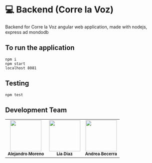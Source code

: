 # 💻 Backend (Corre la Voz)
Backend for Corre la Voz angular web application, made with nodejs, express ad mondodb

## To run the application
```
npm i
npm start
localhost 8081
```

## Testing 
```
npm test
```
## Development Team
<table>
   <tr>
    <td align="center"><a href="https://github.com/morenoloza98"><img src="https://avatars3.githubusercontent.com/u/45719935?s=400&v=4" width="100px;" alt=""/><br /><sub><b>Alejandro Moreno</b></sub></a><br /></td>
    <td align="center"><a href="https://github.com/liaDiaz"><img src="https://avatars2.githubusercontent.com/u/46771468?s=400&v=4" width="100px;" alt=""/><br /><sub><b>Lia Diaz</b></sub></a><br /></td>
    <td align="center"><a href="https://github.com/andreabecerrab"><img src="https://avatars3.githubusercontent.com/u/26441404?s=400&u=1f607cdcc6acd67da0b6a1d71012e88b03f72625&v=4" width="100px;" alt=""/><br /><sub><b>Andrea Becerra</b></sub></a><br /></td>
  </tr>
</table>

